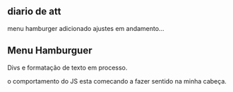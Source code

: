 ## diario de att

menu hamburger adicionado
ajustes em andamento...

## Menu Hamburguer

Divs e formatação de texto em processo.

o comportamento do JS esta comecando a fazer sentido na minha cabeça.
